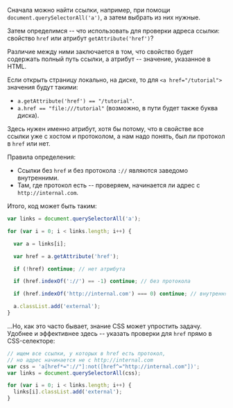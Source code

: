 
Сначала можно найти ссылки, например, при помощи `document.querySelectorAll('a')`, а затем выбрать из них нужные.

Затем определимся -- что использовать для проверки адреса ссылки: свойство `href` или атрибут `getAttribute('href')`?

Различие между ними заключается в том, что свойство будет содержать полный путь ссылки, а атрибут -- значение, указанное в HTML.

Если открыть страницу локально, на диске, то для `<a href="/tutorial">` значения будут такими:

- `a.getAttribute('href') == "/tutorial"`.
- `a.href == "file:///tutorial"` (возможно, в пути будет также буква диска).

Здесь нужен именно атрибут, хотя бы потому, что в свойстве все ссылки уже с хостом и протоколом, а нам надо понять, был ли протокол в `href` или нет.

Правила определения:

- Cсылки без `href` и без протокола `://` являются заведомо внутренними.
- Там, где протокол есть -- проверяем, начинается ли адрес с `http://internal.com`.

Итого, код может быть таким:
```js
var links = document.querySelectorAll('a');

for (var i = 0; i < links.length; i++) {

  var a = links[i];

  var href = a.getAttribute('href');

  if (!href) continue; // нет атрибута

  if (href.indexOf('://') == -1) continue; // без протокола

  if (href.indexOf('http://internal.com') === 0) continue; // внутренняя

  a.classList.add('external');
}
```

...Но, как это часто бывает, знание CSS может упростить задачу. Удобнее и эффективнее здесь -- указать проверки для `href` прямо в CSS-селекторе:

```js
// ищем все ссылки, у которых в href есть протокол,
// но адрес начинается не с http://internal.com
var css = 'a[href*="://"]:not([href^="http://internal.com"])';
var links = document.querySelectorAll(css);

for (var i = 0; i < links.length; i++) {
  links[i].classList.add('external');
}
```

